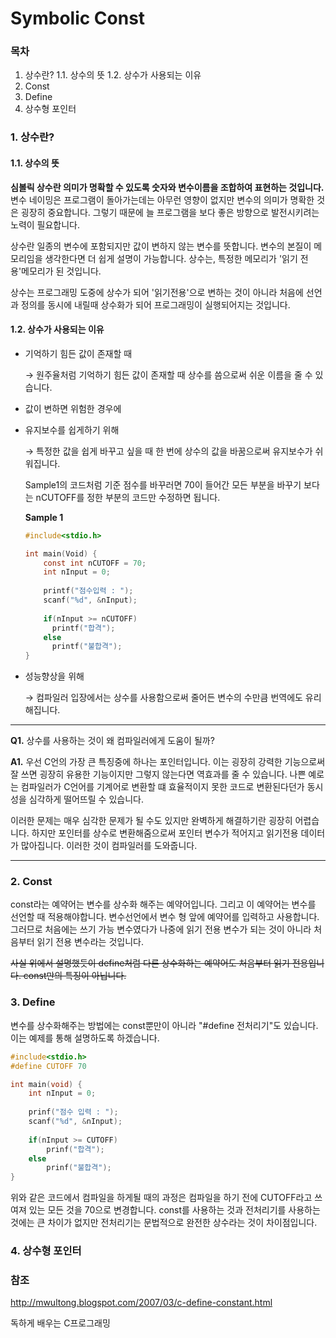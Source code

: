 # Symbolic Const

### 목차

1. 상수란?
   1.1. 상수의 뜻
   1.2. 상수가 사용되는 이유
2. Const
3. Define
4. 상수형 포인터

### 1. 상수란? 

#### 1.1. 상수의 뜻

**심볼릭 상수란 의미가 명확할 수 있도록 숫자와 변수이름을 조합하여 표현하는 것입니다.** 변수 네이밍은 프로그램이 돌아가는데는 아무런 영향이 없지만 변수의 의미가 명확한 것은 굉장히 중요합니다. 그렇기 때문에 늘 프로그램을 보다 좋은 방향으로 발전시키려는 노력이 필요합니다.

상수란 일종의 변수에 포함되지만 값이 변하지 않는 변수를 뜻합니다. 변수의 본질이 메모리임을 생각한다면 더 쉽게 설명이 가능합니다. 상수는, 특정한 메모리가 '읽기 전용'메모리가 된 것입니다.

상수는 프로그래밍 도중에 상수가 되어 '읽기전용'으로 변하는 것이 아니라 처음에 선언과 정의를 동시에 내릴때 상수화가 되어 프로그래밍이 실행되어지는 것입니다.

#### 1.2. 상수가 사용되는 이유

- 기억하기 힘든 값이 존재할 때

  → 원주율처럼 기억하기 힘든 값이 존재할 때 상수를 씀으로써 쉬운 이름을 줄 수 있습니다.

- 값이 변하면 위험한 경우에

+ 유지보수를 쉽게하기 위해

  → 	특정한 값을 쉽게 바꾸고 싶을 때 한 번에 상수의 값을 바꿈으로써 유지보수가 쉬워집니다.

  Sample1의 코드처럼 기준 점수를 바꾸러면 70이 들어간 모든 부분을 바꾸기 보다는 nCUTOFF를 정한 부분의 코드만 수정하면 됩니다.

  **Sample 1**

  ```c
  #include<stdio.h>
  
  int main(Void) {
      const int nCUTOFF = 70;
      int nInput = 0;
      
      printf("점수입력 : ");
      scanf("%d", &nInput);
      
      if(nInput >= nCUTOFF)
      	printf("합격");
      else
      	printf("불합격");
  }
  ```

+ 성능향상을 위해

  → 컴파일러 입장에서는 상수를 사용함으로써 줄어든 변수의 수만큼 번역에도 유리해집니다.

------

**Q1.** 상수를 사용하는 것이 왜 컴파일러에게 도움이 될까?

**A1.** 우선 C언의 가장 큰 특징중에 하나는 포인터입니다. 이는 굉장히 강력한 기능으로써 잘 쓰면 굉장히 유용한 기능이지만 그렇지 않는다면 역효과를 줄 수 있습니다. 나쁜 예로는 컴파일러가 C언어를 기계어로 변환할 떄 효율적이지 못한 코드로 변환된다던가 동시성을 심각하게 떨어뜨릴 수 있습니다. 

이러한 문제는 매우 심각한 문제가 될 수도 있지만 완벽하게 해결하기란 굉장히 어렵습니다. 하지만 포인터를 상수로 변환해줌으로써 포인터 변수가 적어지고 읽기전용 데이터가 많아집니다. 이러한 것이 컴파일러를 도와줍니다.

------

### 2. Const

const라는 예약어는 변수를 상수화 해주는 예약어입니다. 그리고 이 예약어는 변수를 선언할 때 적용해야합니다. 변수선언에서 변수 형 앞에 예약어를 입력하고 사용합니다. 그러므로 처음에는 쓰기 가능 변수였다가 나중에 읽기 전용 변수가 되는 것이 아니라 처음부터 읽기 전용 변수라는 것입니다. 

~~사실 위에서 설명했듯이 define처럼 다른 상수화하는 예약어도 처음부터 읽기 전용입니다. const만의 특징이 아닙니다.~~

### 3. Define

변수를 상수화해주는 방법에는 const뿐만이 아니라 "#define 전처리기"도 있습니다.  이는 예제를 통해 설명하도록 하겠습니다.

```c
#include<stdio.h>
#define CUTOFF 70

int main(void) {
	int nInput = 0;
	
	prinf("점수 입력 : ");
	scanf("%d", &nInput);
	
	if(nInput >= CUTOFF)
    	prinf("합격");
	else
		prinf("불합격");
}
```

위와 같은 코드에서 컴파일을 하게될 때의 과정은 컴파일을 하기 전에 CUTOFF라고 쓰여져 있는 모든 것을 70으로 변경합니다. const를 사용하는 것과 전처리기를 사용하는 것에는 큰 차이가 없지만 전처리기는 문법적으로 완전한 상수라는 것이 차이점입니다.

### 4. 상수형 포인터

### 참조

http://mwultong.blogspot.com/2007/03/c-define-constant.html

독하게 배우는 C프로그래밍